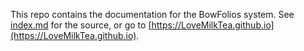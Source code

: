 This repo contains the documentation for the BowFolios system. See [index.md](index.md) for the source, or go to [https://LoveMilkTea.github.io](https://LoveMilkTea.github.io).
